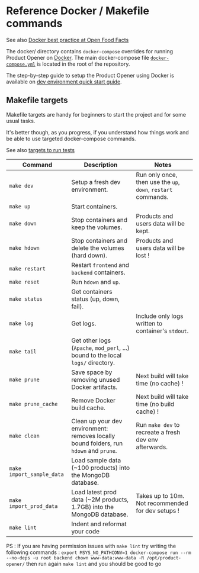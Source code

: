 # Reference Docker / Makefile commands

<!--
NOTE: this file is copied to ref-docker-commands.md at documentation build time
-->

See also [Docker best practice at Open Food Facts](https://openfoodfacts.github.io/openfoodfacts-infrastructure/docker/)

The docker/ directory contains `docker-compose` overrides for running Product Opener on [Docker](https://docker.com).
The main docker-compose file [`docker-compose.yml`](../docker-compose.yml) is located in the root of the repository.

The step-by-step guide to setup the Product Opener using Docker is available on [dev environment quick start guide](../docs/dev/how-to-quick-start-guide.md).

## Makefile targets

Makefile targets are handy for beginners to start the project and for some usual tasks.

It's better though, as you progress, if you understand how things work and be able to use targeted docker-compose commands.

See also [targets to run tests](../docs/dev/how-to-write-and-run-tests.md#running-tests)

| Command                   | Description                                                                            | Notes                                                         |
| ------------------------- | -------------------------------------------------------------------------------------- | ------------------------------------------------------------- |
| `make dev`                | Setup a fresh dev environment.                                                        | Run only once, then use the `up`, `down`, `restart` commands. |
| `make up`                 | Start containers.                                                                      |                                                               |
| `make down`               | Stop containers and keep the volumes.                                                  | Products and users data will be kept.                         |
| `make hdown`              | Stop containers and delete the volumes (hard down).                                    | Products and users data will be lost !                        |
| `make restart`            | Restart `frontend` and `backend` containers.                                           |                                                               |
| `make reset`              | Run `hdown` and `up`.                                                                  |                                                               |
| `make status`             | Get containers status (up, down, fail).                                                |                                                               |
| `make log`                | Get logs.                                                                              | Include only logs written to container's `stdout`.            |
| `make tail`               | Get other logs (`Apache`, `mod_perl`, ...) bound to the local `logs/` directory.       |                                                               |
| `make prune`              | Save space by removing unused Docker artifacts.                                        | Next build will take time (no cache) !                        |
| `make prune_cache`        | Remove Docker build cache.                                                             | Next build will take time (no build cache) !                  |
| `make clean`              | Clean up your dev environment: removes locally bound folders, run `hdown` and `prune`. | Run `make dev` to recreate a fresh dev env afterwards.        |
| `make import_sample_data` | Load sample data (~100 products) into the MongoDB database.                            |                                                               |
| `make import_prod_data`   | Load latest prod data (~2M products, 1.7GB) into the MongoDB database.                 | Takes up to 10m. Not recommended for dev setups !             |
| `make lint`      | Indent and reformat your code                         |

PS : If you are having permission issues with `make lint` try writing the following commands :
`export MSYS_NO_PATHCONV=1
docker-compose run --rm --no-deps -u root backend chown www-data:www-data -R /opt/product-opener/`
then run again `make lint` and you should be good to go

